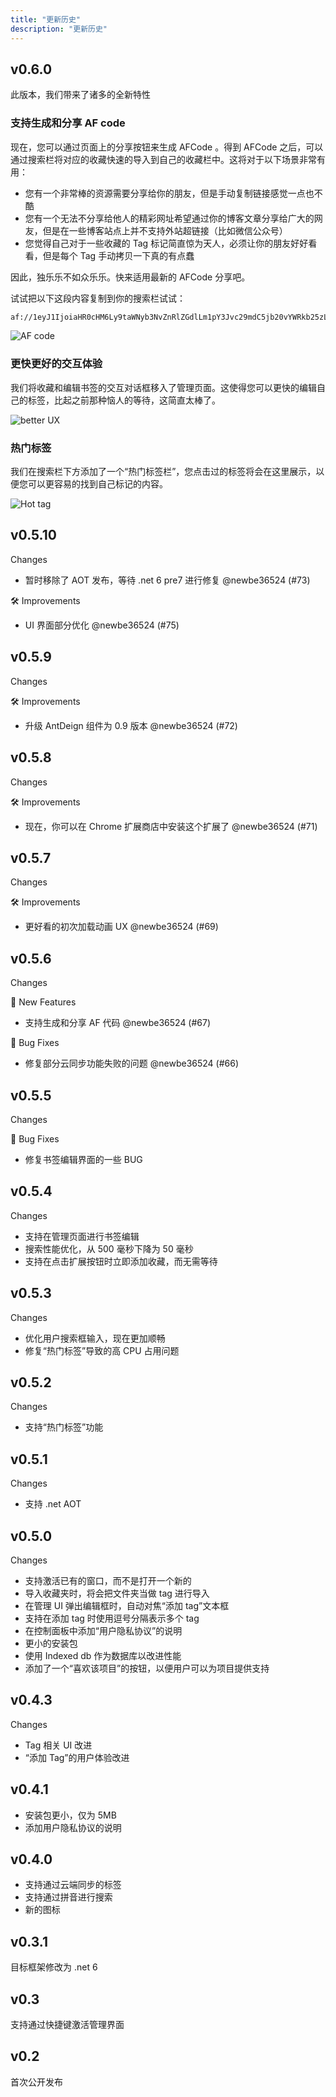 ```yaml
---
title: "更新历史"
description: "更新历史"
---
```


## v0.6.0

此版本，我们带来了诸多的全新特性

### 支持生成和分享 AF code

现在，您可以通过页面上的分享按钮来生成 AFCode 。得到 AFCode 之后，可以通过搜索栏将对应的收藏快速的导入到自己的收藏栏中。这将对于以下场景非常有用：

- 您有一个非常棒的资源需要分享给你的朋友，但是手动复制链接感觉一点也不酷
- 您有一个无法不分享给他人的精彩网址希望通过你的博客文章分享给广大的网友，但是在一些博客站点上并不支持外站超链接（比如微信公众号）
- 您觉得自己对于一些收藏的 Tag 标记简直惊为天人，必须让你的朋友好好看看，但是每个 Tag 手动拷贝一下真的有点蠢

因此，独乐乐不如众乐乐。快来适用最新的 AFCode 分享吧。

试试把以下这段内容复制到你的搜索栏试试：

```bash
af://1eyJ1IjoiaHR0cHM6Ly9taWNyb3NvZnRlZGdlLm1pY3Jvc29mdC5jb20vYWRkb25zL2RldGFpbC9hbWF6aW5nLWZhdm9yaXRlcy9ia25qZ2Jwa2Fsb2FqY3BoY2NwY25haGVnZmdsZmllaSIsInQiOiJBbWF6aW5nIEZhdm9yaXRlcyAtIE1pY3Jvc29mdCBFZGdlIEFkZG9ucyIsInRzIjpbXX0=
```

![AF code](/images/20210805-001.gif)

### 更快更好的交互体验

我们将收藏和编辑书签的交互对话框移入了管理页面。这使得您可以更快的编辑自己的标签，比起之前那种恼人的等待，这简直太棒了。

![better UX](/images/20210805-002.gif)

### 热门标签

我们在搜索栏下方添加了一个“热门标签栏”，您点击过的标签将会在这里展示，以便您可以更容易的找到自己标记的内容。

![Hot tag](/images/20210805-003.gif)

## v0.5.10

Changes

- 暂时移除了 AOT 发布，等待 .net 6 pre7 进行修复 @newbe36524 (#73)

🛠 Improvements

- UI 界面部分优化 @newbe36524 (#75)

## v0.5.9

Changes

🛠 Improvements

- 升级 AntDeign 组件为 0.9 版本 @newbe36524 (#72)

## v0.5.8

Changes

🛠 Improvements

- 现在，你可以在 Chrome 扩展商店中安装这个扩展了 @newbe36524 (#71)

## v0.5.7

Changes

🛠 Improvements

- 更好看的初次加载动画 UX @newbe36524 (#69)

## v0.5.6

Changes

🌟 New Features

- 支持生成和分享 AF 代码 @newbe36524 (#67)

🐞 Bug Fixes

- 修复部分云同步功能失败的问题 @newbe36524 (#66)

## v0.5.5

Changes

🐛 Bug Fixes

- 修复书签编辑界面的一些 BUG

## v0.5.4

Changes

- 支持在管理页面进行书签编辑
- 搜索性能优化，从 500 毫秒下降为 50 毫秒
- 支持在点击扩展按钮时立即添加收藏，而无需等待

## v0.5.3

Changes

- 优化用户搜索框输入，现在更加顺畅
- 修复“热门标签”导致的高 CPU 占用问题

## v0.5.2

Changes

- 支持“热门标签”功能

## v0.5.1

Changes

- 支持 .net AOT

## v0.5.0

Changes

- 支持激活已有的窗口，而不是打开一个新的
- 导入收藏夹时，将会把文件夹当做 tag 进行导入
- 在管理 UI 弹出编辑框时，自动对焦“添加 tag”文本框
- 支持在添加 tag 时使用逗号分隔表示多个 tag
- 在控制面板中添加“用户隐私协议”的说明
- 更小的安装包
- 使用 Indexed db 作为数据库以改进性能
- 添加了一个“喜欢该项目”的按钮，以便用户可以为项目提供支持

## v0.4.3

Changes

- Tag 相关 UI 改进
- “添加 Tag”的用户体验改进

## v0.4.1

- 安装包更小，仅为 5MB
- 添加用户隐私协议的说明

## v0.4.0

- 支持通过云端同步的标签
- 支持通过拼音进行搜索
- 新的图标

## v0.3.1

目标框架修改为 .net 6

## v0.3

支持通过快捷键激活管理界面

## v0.2

首次公开发布
